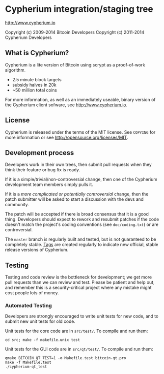Cypherium integration/staging tree
================================

http://www.cypherium.io

Copyright (c) 2009-2014 Bitcoin Developers
Copyright (c) 2011-2014 Cypherium Developers

What is Cypherium?
----------------

Cypherium is a lite version of Bitcoin using scrypt as a proof-of-work algorithm.
 - 2.5 minute block targets
 - subsidy halves in 20k
 - ~50 million total coins

For more information, as well as an immediately useable, binary version of
the Cypherium client sofware, see http://www.cypherium.io.

License
-------

Cypherium is released under the terms of the MIT license. See `COPYING` for more
information or see http://opensource.org/licenses/MIT.

Development process
-------------------

Developers work in their own trees, then submit pull requests when they think
their feature or bug fix is ready.

If it is a simple/trivial/non-controversial change, then one of the Cypherium
development team members simply pulls it.

If it is a *more complicated or potentially controversial* change, then the patch
submitter will be asked to start a discussion with the devs and community.

The patch will be accepted if there is broad consensus that it is a good thing.
Developers should expect to rework and resubmit patches if the code doesn't
match the project's coding conventions (see `doc/coding.txt`) or are
controversial.

The `master` branch is regularly built and tested, but is not guaranteed to be
completely stable. [Tags](https://github.com/cypherium-project/cypherium/tags) are created
regularly to indicate new official, stable release versions of Cypherium.

Testing
-------

Testing and code review is the bottleneck for development; we get more pull
requests than we can review and test. Please be patient and help out, and
remember this is a security-critical project where any mistake might cost people
lots of money.

### Automated Testing

Developers are strongly encouraged to write unit tests for new code, and to
submit new unit tests for old code.

Unit tests for the core code are in `src/test/`. To compile and run them:

    cd src; make -f makefile.unix test

Unit tests for the GUI code are in `src/qt/test/`. To compile and run them:

    qmake BITCOIN_QT_TEST=1 -o Makefile.test bitcoin-qt.pro
    make -f Makefile.test
    ./cypherium-qt_test

